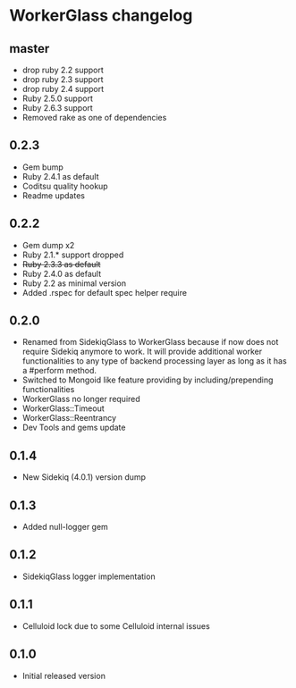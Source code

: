 # WorkerGlass changelog

## master
- drop ruby 2.2 support
- drop ruby 2.3 support
- drop ruby 2.4 support
- Ruby 2.5.0 support
- Ruby 2.6.3 support
- Removed rake as one of dependencies

## 0.2.3
- Gem bump
- Ruby 2.4.1 as default
- Coditsu quality hookup
- Readme updates

## 0.2.2
- Gem dump x2
- Ruby 2.1.* support dropped
- ~~Ruby 2.3.3 as default~~
- Ruby 2.4.0 as default
- Ruby 2.2 as minimal version
- Added .rspec for default spec helper require

## 0.2.0
- Renamed from SidekiqGlass to WorkerGlass because if now does not require Sidekiq anymore to work. It will provide additional worker functionalities to any type of backend processing layer as long as it has a #perform method.
- Switched to Mongoid like feature providing by including/prepending functionalities
- WorkerGlass no longer required
- WorkerGlass::Timeout
- WorkerGlass::Reentrancy
- Dev Tools and gems update

## 0.1.4

- New Sidekiq (4.0.1) version dump

## 0.1.3

- Added null-logger gem

## 0.1.2

- SidekiqGlass logger implementation

## 0.1.1

- Celluloid lock due to some Celluloid internal issues

## 0.1.0

- Initial released version
